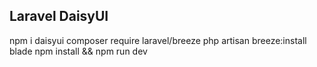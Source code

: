 ## Laravel DaisyUI ##

<a>npm i daisyui</a>
<a>composer require laravel/breeze</a>
<a>php artisan breeze:install blade</a>
<a>npm install && npm run dev</a>

